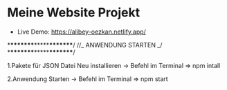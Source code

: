 # Meine Website Projekt

- Live Demo:
  https://alibey-oezkan.netlify.app/

\***\*\*\*\*\*\*\***\*\*\*\*\***\*\*\*\*\*\*\***/
//_ ANWENDUNG STARTEN _/ \***\*\*\*\*\*\*\***\*\*\*\*\***\*\*\*\*\*\*\***/

1.Pakete für JSON Datei Neu installieren
-> Befehl im Terminal => npm intall

2.Anwendung Starten
-> Befehl im Terminal => npm start
